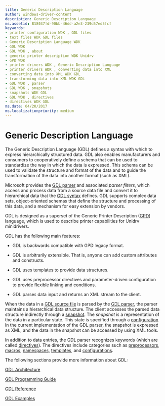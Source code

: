 ```yaml
---
title: Generic Description Language
author: windows-driver-content
description: Generic Description Language
ms.assetid: 818037fd-90bb-46dd-a2e3-239d57ed5fcf
keywords:
- printer configuration WDK , GDL files
- text files WDK GDL files
- Generic Description Language WDK
- GDL WDK
- GDL WDK , about
- generic printer description WDK Unidrv
- GPD WDK
- printer drivers WDK , Generic Description Language
- printer drivers WDK , converting data into XML
- converting data into XML WDK GDL
- transforming data into XML WDK GDL
- GDL WDK , parser
- GDL WDK , snapshots
- snapshots WDK GDL
- GDL WDK , directives
- directives WDK GDL
ms.date: 04/20/2017
ms.localizationpriority: medium
---
```


# Generic Description Language


The Generic Description Language (GDL) defines a syntax with which to express hierarchically structured data. GDL also enables manufacturers and consumers to cooperatively define a schema that can be used to standardize the way in which the data is expressed. This schema can be used to validate the structure and format of the data and to guide the transformation of the data into another format (such as XML).

Microsoft provides the [GDL parser](gdl-parser.md) and associated *parser filters*, which access and process data from a source data file and convert it to hierarchical data that the [GDL syntax](gdl-syntax.md) defines. GDL supports complex data sets, object-oriented schemas that define the structure and processing of this data, and a mechanism for easy extension by vendors.

GDL is designed as a superset of the Generic Printer Description ([GPD](introduction-to-gpd-files.md)) language, which is used to describe printer capabilities for Unidrv minidrivers.

GDL has the following main features:

-   GDL is backwards compatible with GPD legacy format.

-   GDL is arbitrarily extensible. That is, anyone can add custom attributes and constructs.

-   GDL uses templates to provide data structures.

-   GDL uses preprocessor directives and parameter-driven configuration to provide flexible linking and conditions.

-   GDL parses data input and returns an XML stream to the client.

When the data in a [GDL source file](gdl-source-files.md) is parsed by the [GDL parser](gdl-parser.md), the parser maintains a hierarchical data structure. The client accesses the parsed data structure indirectly through a [snapshot](gdl-snapshots.md). The *snapshot* is a representation of the data in a particular state. This state is specified through a [configuration](gdl-configurations.md). In the current implementation of the GDL parser, the snapshot is expressed as XML, and the data in the snapshot can be accessed by using XML tools.

In addition to data entries, the GDL parser recognizes keywords (which are called [directives](gdl-directives.md)). The directives include categories such as [preprocessors](gdl-source-file-preprocessor-directives.md), [macros](gdl-directives-for-macros.md), [namespaces](gdl-directives-for-namespaces.md), [templates](gdl-directives-for-templates.md), and [configurations](gdl-directives-for-configurations.md).

The following sections provide more information about GDL:

[GDL Architecture](gdl-architecture.md)

[GDL Programming Guide](gdl-programming-guide.md)

[GDL Reference](gdl-reference.md)

[GDL Examples](gdl-examples.md)

 

 




